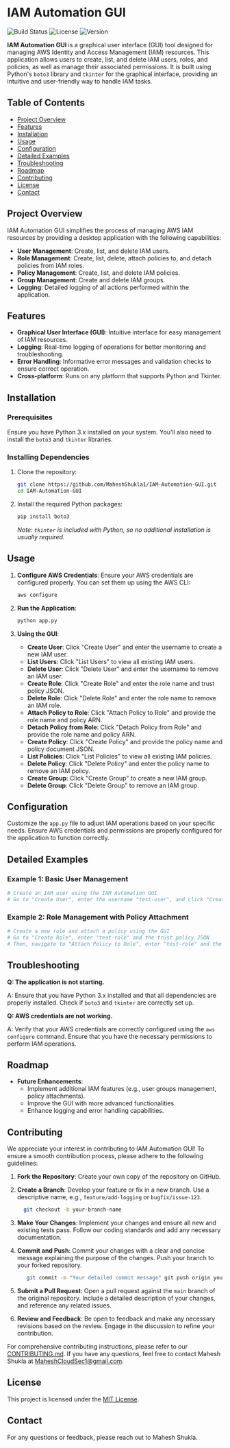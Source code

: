 # IAM Automation GUI

![Build Status](https://img.shields.io/github/workflow/status/MaheshShukla1/IAM-Automation-GUI/CI)
![License](https://img.shields.io/github/license/MaheshShukla1/IAM-Automation-GUI)
![Version](https://img.shields.io/github/release/MaheshShukla1/IAM-Automation-GUI)

**IAM Automation GUI** is a graphical user interface (GUI) tool designed for managing AWS Identity and Access Management (IAM) resources. This application allows users to create, list, and delete IAM users, roles, and policies, as well as manage their associated permissions. It is built using Python's `boto3` library and `tkinter` for the graphical interface, providing an intuitive and user-friendly way to handle IAM tasks.

## Table of Contents

- [Project Overview](#project-overview)
- [Features](#features)
- [Installation](#installation)
- [Usage](#usage)
- [Configuration](#configuration)
- [Detailed Examples](#detailed-examples)
- [Troubleshooting](#troubleshooting)
- [Roadmap](#roadmap)
- [Contributing](#contributing)
- [License](#license)
- [Contact](#contact)

## Project Overview

IAM Automation GUI simplifies the process of managing AWS IAM resources by providing a desktop application with the following capabilities:

- **User Management**: Create, list, and delete IAM users.
- **Role Management**: Create, list, delete, attach policies to, and detach policies from IAM roles.
- **Policy Management**: Create, list, and delete IAM policies.
- **Group Management**: Create and delete IAM groups.
- **Logging**: Detailed logging of all actions performed within the application.

## Features

- **Graphical User Interface (GUI)**: Intuitive interface for easy management of IAM resources.
- **Logging**: Real-time logging of operations for better monitoring and troubleshooting.
- **Error Handling**: Informative error messages and validation checks to ensure correct operation.
- **Cross-platform**: Runs on any platform that supports Python and Tkinter.

## Installation

### Prerequisites

Ensure you have Python 3.x installed on your system. You'll also need to install the `boto3` and `tkinter` libraries.

### Installing Dependencies

1. Clone the repository:

    ```bash
    git clone https://github.com/MaheshShukla1/IAM-Automation-GUI.git
    cd IAM-Automation-GUI
    ```

2. Install the required Python packages:

    ```bash
    pip install boto3
    ```

    _Note: `tkinter` is included with Python, so no additional installation is usually required._

## Usage

1. **Configure AWS Credentials**: Ensure your AWS credentials are configured properly. You can set them up using the AWS CLI:

    ```bash
    aws configure
    ```

2. **Run the Application**:

    ```bash
    python app.py
    ```

3. **Using the GUI**:

    - **Create User**: Click "Create User" and enter the username to create a new IAM user.
    - **List Users**: Click "List Users" to view all existing IAM users.
    - **Delete User**: Click "Delete User" and enter the username to remove an IAM user.
    - **Create Role**: Click "Create Role" and enter the role name and trust policy JSON.
    - **Delete Role**: Click "Delete Role" and enter the role name to remove an IAM role.
    - **Attach Policy to Role**: Click "Attach Policy to Role" and provide the role name and policy ARN.
    - **Detach Policy from Role**: Click "Detach Policy from Role" and provide the role name and policy ARN.
    - **Create Policy**: Click "Create Policy" and provide the policy name and policy document JSON.
    - **List Policies**: Click "List Policies" to view all existing IAM policies.
    - **Delete Policy**: Click "Delete Policy" and enter the policy name to remove an IAM policy.
    - **Create Group**: Click "Create Group" to create a new IAM group.
    - **Delete Group**: Click "Delete Group" to remove an IAM group.

## Configuration

Customize the `app.py` file to adjust IAM operations based on your specific needs. Ensure AWS credentials and permissions are properly configured for the application to function correctly.

## Detailed Examples

### Example 1: Basic User Management

```python
# Create an IAM user using the IAM Automation GUI
# Go to "Create User", enter the username "test-user", and click "Create"
```
### Example 2: Role Management with Policy Attachment

```python
# Create a new role and attach a policy using the GUI
# Go to "Create Role", enter "test-role" and the trust policy JSON
# Then, navigate to "Attach Policy to Role", enter "test-role" and the policy ARN
```


## Troubleshooting

**Q: The application is not starting.**

A: Ensure that you have Python 3.x installed and that all dependencies are properly installed. Check if `boto3` and `tkinter` are correctly set up.

**Q: AWS credentials are not working.**

A: Verify that your AWS credentials are correctly configured using the `aws configure` command. Ensure that you have the necessary permissions to perform IAM operations.

## Roadmap

- **Future Enhancements**:
    - Implement additional IAM features (e.g., user groups management, policy attachments).
    - Improve the GUI with more advanced functionalities.
    - Enhance logging and error handling capabilities.

## Contributing

We appreciate your interest in contributing to IAM Automation GUI! To ensure a smooth contribution process, please adhere to the following guidelines:
	
1. **Fork the Repository**: Create your own copy of the repository on GitHub.
2. **Create a Branch**: Develop your feature or fix in a new branch. Use a descriptive name, e.g., `feature/add-logging` or `bugfix/issue-123`.
	    
	  ```bash
	    git checkout -b your-branch-name
	  ```
3. **Make Your Changes**: Implement your changes and ensure all new and existing tests pass. Follow our coding standards and add any necessary documentation.
4. **Commit and Push**: Commit your changes with a clear and concise message explaining the purpose of the changes. Push your branch to your forked repository.
	    
     ```bash
	    git commit -m "Your detailed commit message" git push origin your-branch-name
	 ```
5. **Submit a Pull Request**: Open a pull request against the `main` branch of the original repository. Include a detailed description of your changes, and reference any related issues.
6. **Review and Feedback**: Be open to feedback and make any necessary revisions based on the review. Engage in the discussion to refine your contribution.
	
For comprehensive contributing instructions, please refer to our [CONTRIBUTING.md](https://github.com/MaheshShukla1/CONTRIBUTING.md). If you have any questions, feel free to contact Mahesh Shukla at MaheshCloudSec1@gmail.com.


## License

This project is licensed under the [MIT License](LICENSE).

## Contact

For any questions or feedback, please reach out to Mahesh Shukla.
